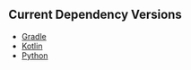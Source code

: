 ## Current Dependency Versions

*   [Gradle][1]
*   [Kotlin][2]
*   [Python][3]

[1]: https://services.gradle.org/versions/current
[2]: https://github.com/JetBrains/kotlin/releases/latest
[3]: https://www.python.org/downloads/release